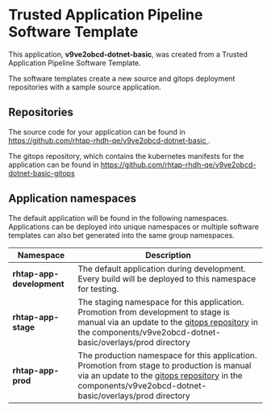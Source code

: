 # Trusted Application Pipeline Software Template

This application, **v9ve2obcd-dotnet-basic**, was created from a Trusted Application Pipeline Software Template.

The software templates create a new source and gitops deployment repositories with a sample source application. 

## Repositories

The source code for your application can be found in [https://github.com/rhtap-rhdh-qe/v9ve2obcd-dotnet-basic ](https://github.com/rhtap-rhdh-qe/v9ve2obcd-dotnet-basic ).
 
The gitops repository, which contains the kubernetes manifests for the application can be found in 
[https://github.com/rhtap-rhdh-qe/v9ve2obcd-dotnet-basic-gitops ](https://github.com/rhtap-rhdh-qe/v9ve2obcd-dotnet-basic-gitops ) 

## Application namespaces 

The default application will be found in the following namespaces. Applications can be deployed into unique namespaces or multiple software templates can also bet generated into the same group namespaces.  

|  Namespace   |  Description   |  
| -------- | -------- |   
| **rhtap-app-development** | The default application during development. Every build will be deployed to this namespace for testing. | 
| **rhtap-app-stage** | The staging namespace for this application. Promotion from development to stage is manual via an update to the [gitops repository](https://github.com/rhtap-rhdh-qe/v9ve2obcd-dotnet-basic-gitops ) in the components/v9ve2obcd-dotnet-basic/overlays/prod directory |  
| **rhtap-app-prod** | The production namespace for this application. Promotion from stage to production is manual via an update to the [gitops repository](https://github.com/rhtap-rhdh-qe/v9ve2obcd-dotnet-basic-gitops ) in the components/v9ve2obcd-dotnet-basic/overlays/prod directory | 